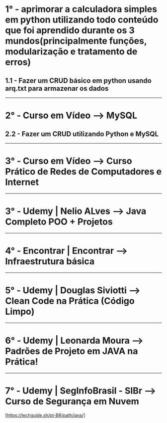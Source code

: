 # 1° -   aprimorar a calculadora simples em python utilizando todo conteúdo que foi aprendido durante os 3 mundos(principalmente funções, modularização e tratamento de erros)

## 1.1 - Fazer um CRUD básico em python usando arq.txt para armazenar os dados 
---
# 2°  - Curso em Vídeo --> MySQL

## 2.2 - Fazer um CRUD utilizando Python e MySQL
---
# 3° - Curso em Vídeo --> Curso Prático de Redes de Computadores e Internet
---
# 3° - Udemy | Nelio ALves --> Java Completo POO + Projetos
---
# 4° - Encontrar | Encontrar --> Infraestrutura básica
---
# 5° - Udemy | Douglas Siviotti  --> Clean Code na Prática (Código Limpo)
---
# 6° - Udemy | Leonarda Moura --> Padrões de Projeto em JAVA na Prática!
---
# 7° - Udemy | SegInfoBrasil - SIBr --> Curso de Segurança em Nuvem

[https://techguide.sh/pt-BR/path/java/]

